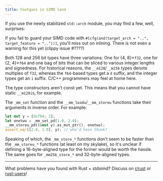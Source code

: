```yaml
---
title: Footguns in SIMD land
---
```


If you use the newly stabilized `std::arch` module, you may find a few, well,
surprises:

If you fail to guard your SIMD code with `#[cfg(and(target_arch = "..",
target_feature = ".."))]`, you'll miss out on inlining. There is not even a
warning for this yet (clippy issue #????)

Both 128 and 256 bit types have three variations: One for {4, 8}×`f32`, one
for {2, 4}×`f64` and one bag of bits that can be sliced to various integer
lengths and signedness. For historical reasons, the `__m128`/`__m256` types
denote multiples of `f32`, whereas the `f64`-based types get a `d` suffix, and
the integer types get an `i` suffix. C/C++ programmers may feel at home here.

The type constructors aren't const yet. This means that you cannot have static
`__m128i`s, for example.

The `_mm_set` function and the `__mm_loadu`/`__mm_storeu` functions take their
arguments in inverse order. For example:

```rust
let mut y = [0xf64; 2];
let onetwo = _mm_set_pd(1.0, 2.0);
__mm_storeu_pd((&mut y).as_mut_ptr(), onetwo);
assert_eq!([2.0, 1.0], y); // who'd have thunk?
```

Speaking of which, the `_mm_store_*` functions don't seem to be faster than the
`_mm_storeu_*` functions (at least on my skylake), so it's unclear if defining
a 16-byte-aligned type for the former would be worth the hassle. The same goes
for `_mm256_store_*` and 32-byte-aligned types.

----

What problems have you found with Rust + stdsimd? Discuss on [r/rust] or
[rust-users]!

[r/rust]: https://reddit.com/r/rust
[rust-users]: https://users.rust-lang.org


